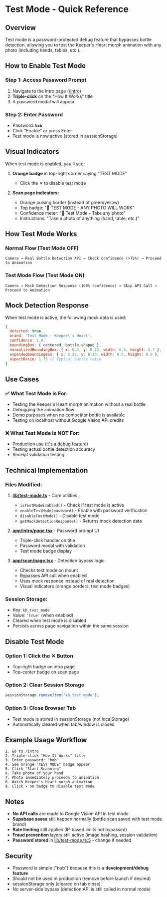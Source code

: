 # Test Mode - Quick Reference

## Overview
Test mode is a password-protected debug feature that bypasses bottle detection, allowing you to test the Keeper's Heart morph animation with any photo (including hands, tables, etc.).

## How to Enable Test Mode

### Step 1: Access Password Prompt
1. Navigate to the intro page ([/intro](http://localhost:3000/intro))
2. **Triple-click** on the "How It Works" title
3. A password modal will appear

### Step 2: Enter Password
- Password: **`bob`**
- Click "Enable" or press Enter
- Test mode is now active (stored in sessionStorage)

## Visual Indicators

When test mode is enabled, you'll see:

1. **Orange badge** in top-right corner saying "TEST MODE"
   - Click the ✕ to disable test mode

2. **Scan page indicators:**
   - Orange pulsing border (instead of green/yellow)
   - Top badge: "🧪 TEST MODE - ANY PHOTO WILL WORK"
   - Confidence meter: "🧪 Test Mode - Take any photo"
   - Instructions: "Take a photo of anything (hand, table, etc.)"

## How Test Mode Works

### Normal Flow (Test Mode OFF)
```
Camera → Real Bottle Detection API → Check Confidence (>75%) → Proceed to Animation
```

### Test Mode Flow (Test Mode ON)
```
Camera → Mock Detection Response (100% confidence) → Skip API Call → Proceed to Animation
```

## Mock Detection Response

When test mode is active, the following mock data is used:

```javascript
{
  detected: true,
  brand: 'Test Mode - Keeper\'s Heart',
  confidence: 1.0,
  boundingBox: { centered, bottle-shaped },
  normalizedBoundingBox: { x: 0.3, y: 0.15, width: 0.4, height: 0.7 },
  expandedBoundingBox: { x: 0.25, y: 0.10, width: 0.5, height: 0.8 },
  aspectRatio: 1.75 // Typical bottle ratio
}
```

## Use Cases

### ✅ What Test Mode is For:
- Testing the Keeper's Heart morph animation without a real bottle
- Debugging the animation flow
- Demo purposes when no competitor bottle is available
- Testing on localhost without Google Vision API credits

### ❌ What Test Mode is NOT For:
- Production use (it's a debug feature)
- Testing actual bottle detection accuracy
- Receipt validation testing

## Technical Implementation

### Files Modified:
1. **[lib/test-mode.ts](lib/test-mode.ts)** - Core utilities
   - `isTestModeEnabled()` - Check if test mode is active
   - `enableTestMode(password)` - Enable with password verification
   - `disableTestMode()` - Disable test mode
   - `getMockDetectionResponse()` - Returns mock detection data

2. **[app/intro/page.tsx](app/intro/page.tsx)** - Password prompt UI
   - Triple-click handler on title
   - Password modal with validation
   - Test mode badge display

3. **[app/scan/page.tsx](app/scan/page.tsx)** - Detection bypass logic
   - Checks test mode on mount
   - Bypasses API call when enabled
   - Uses mock response instead of real detection
   - Visual indicators (orange borders, test mode badges)

### Session Storage:
- Key: `kh_test_mode`
- Value: `'true'` (when enabled)
- Cleared when test mode is disabled
- Persists across page navigation within the same session

## Disable Test Mode

### Option 1: Click the ✕ Button
- Top-right badge on intro page
- Top-center badge on scan page

### Option 2: Clear Session Storage
```javascript
sessionStorage.removeItem('kh_test_mode');
```

### Option 3: Close Browser Tab
- Test mode is stored in sessionStorage (not localStorage)
- Automatically cleared when tab/window is closed

## Example Usage Workflow

```
1. Go to /intro
2. Triple-click "How It Works" title
3. Enter password: "bob"
4. See orange "TEST MODE" badge appear
5. Click "Start Scanning"
6. Take photo of your hand
7. Photo immediately proceeds to animation
8. Watch Keeper's Heart morph animation
9. Click ✕ on badge to disable test mode
```

## Notes

- **No API calls** are made to Google Vision API in test mode
- **Supabase saves** still happen normally (bottle scan saved with test mode brand)
- **Rate limiting** still applies (IP-based limits not bypassed)
- **Fraud prevention** layers still active (image hashing, session validation)
- **Password stored** in [lib/test-mode.ts:5](lib/test-mode.ts#L5) - change if needed

## Security

- Password is simple ("bob") because this is a **development/debug feature**
- Should not be used in production (remove before launch if desired)
- sessionStorage only (cleared on tab close)
- No server-side bypass (detection API is still called in normal mode)

